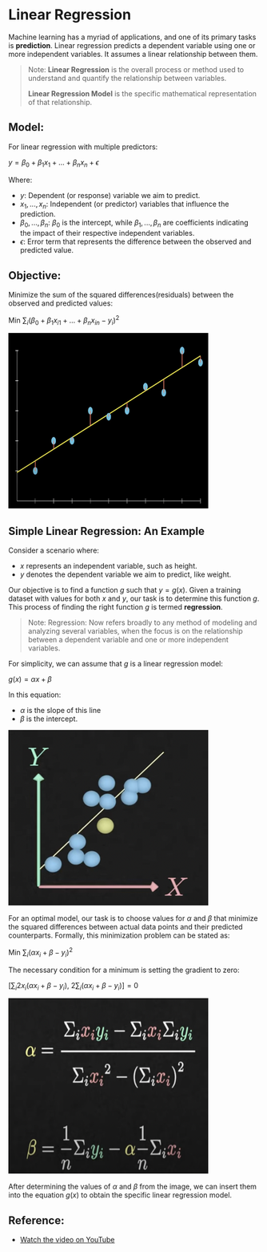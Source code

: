 # Linear Regression

Machine learning has a myriad of applications, and one of its primary tasks is **prediction**. Linear regression predicts a dependent variable using one or more independent variables. It assumes a linear relationship between them.

> Note: **Linear Regression** is the overall process or method used to understand and quantify the relationship between variables.
> 
> **Linear Regression Model** is the specific mathematical representation of that relationship. 
## Model:
For linear regression with multiple predictors:

$y = \beta_0 + \beta_1x_1 + ... + \beta_nx_n + \epsilon$

Where:
- $y$: Dependent (or response) variable we aim to predict.
- $x_1, ..., x_n$: Independent (or predictor) variables that influence the prediction.
- $\beta_0, ..., \beta_n$: $\beta_0$ is the intercept, while $\beta_1, ..., \beta_n$ are coefficients indicating the impact of their respective independent variables.
- $\epsilon$: Error term that represents the difference between the observed and predicted value.

## Objective:
Minimize the sum of the squared differences(residuals) between the observed and predicted values:

$\text{Min} \ \sum_i (\beta_0 + \beta_1 x_{i1} + ... + \beta_n x_{in} - y_i)^2$

<img src="residual.png" width="400" height="350" alt="residual">


## Simple Linear Regression: An Example

Consider a scenario where:
- $x$ represents an independent variable, such as height.
- $y$ denotes the dependent variable we aim to predict, like weight.
  
Our objective is to find a function $g$ such that $y = g(x)$. Given a training dataset with values for both $x$ and $y$, our task is to determine this function $g$. This process of finding the right function $g$ is termed **regression**. 

> Note: Regression: Now refers broadly to any method of modeling and analyzing several variables, when the focus is on the relationship between a dependent variable and one or more independent variables.
>

For simplicity, we can assume that $g$ is a linear regression model:

$g(x) = \alpha x + \beta$

In this equation:
- $\alpha$ is the slope of this line
- $\beta$ is the intercept.
<img src="gx.png" width="400" height="350" alt="gx">

For an optimal model, our task is to choose values for $\alpha$ and $\beta$ that minimize the squared differences between actual data points and their predicted counterparts. Formally, this minimization problem can be stated as:

$\text{Min} \ \sum_i (\alpha x_i + \beta - y_i)^2$

The necessary condition for a minimum is setting the gradient to zero:

$\left[ \sum_i 2x_i (\alpha x_i + \beta - y_i), \ 2\sum_i (\alpha x_i + \beta - y_i) \right] = 0$

<img src="gradient.png" width="400" height="350" alt="gradient">

After determining the values of $\alpha$ and $\beta$ from the image, we can insert them into the equation $g(x)$ to obtain the specific linear regression model.

## Reference:
- [Watch the video on YouTube](https://www.youtube.com/watch?v=CtsRRUddV2s)
